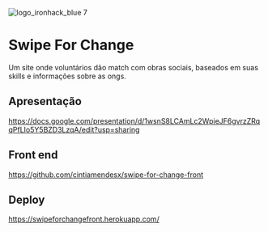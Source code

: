![logo_ironhack_blue 7]([https://user-images.githubusercontent.com/23629340/40541063-a07a0a8a-601a-11e8-91b5-2f13e4e6b441.png](https://res.cloudinary.com/swipeforchange/image/upload/v1656145489/axds_ctjkv5.png))

# Swipe For Change

Um site onde voluntários dão match 
com obras sociais, baseados em suas skills e informações sobre as ongs.


## Apresentação
https://docs.google.com/presentation/d/1wsnS8LCAmLc2WpieJF6gvrzZRqqPfLIo5Y5BZD3LzqA/edit?usp=sharing

## Front end
https://github.com/cintiamendesx/swipe-for-change-front

## Deploy
https://swipeforchangefront.herokuapp.com/
